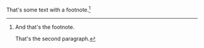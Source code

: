 That's some text with a footnote.[^1]

[^1]: And that's the footnote.

    That's the second paragraph.

